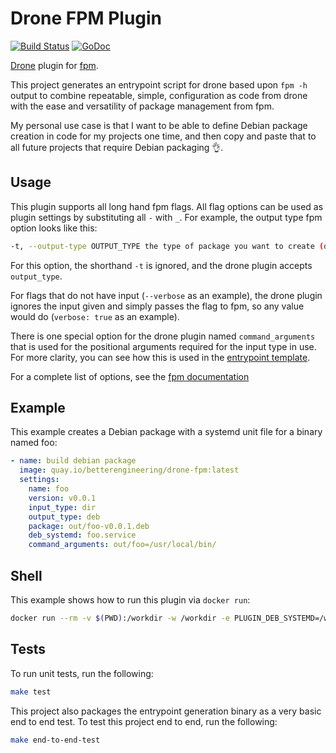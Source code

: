 # Drone FPM Plugin
[![Build Status](https://cloud.drone.io/api/badges/betterengineering/drone-fpm/status.svg)](https://cloud.drone.io/betterengineering/drone-fpm)
[![GoDoc](https://godoc.org/github.com/betterengineering/drone-fpm?status.svg)](https://godoc.org/github.com/betterengineering/drone-fpm)

[Drone](https://drone.io/) plugin for [fpm](https://github.com/jordansissel/fpm).

This project generates an entrypoint script for drone based upon `fpm -h` output to combine repeatable, simple, 
configuration as code from drone with the ease and versatility of package management from fpm.

My personal use case is that I want to be able to define Debian package creation in code for my projects one time, and
then copy and paste that to all future projects that require Debian packaging 👌.

## Usage
This plugin supports all long hand fpm flags. All flag options can be used as plugin settings by substituting all `-`
with `_`. For example, the output type fpm option looks like this:
```bash
-t, --output-type OUTPUT_TYPE the type of package you want to create (deb, rpm, solaris, etc)
```
For this option, the shorthand `-t` is ignored, and the drone plugin accepts `output_type`.

For flags that do not have input (`--verbose` as an example), the drone plugin ignores the input given and simply passes
the flag to fpm, so any value would do (`verbose: true` as an example).

There is one special option for the drone plugin named `command_arguments` that is used for the positional arguments
required for the input type in use. For more clarity, you can see how this is used in the
[entrypoint template](assets/entrypoint.sh.templ).

For a complete list of options, see the [fpm documentation](https://fpm.readthedocs.io/en/latest/)

## Example
This example creates a Debian package with a systemd unit file for a binary named foo:

```yaml
- name: build debian package
  image: quay.io/betterengineering/drone-fpm:latest
  settings:
    name: foo
    version: v0.0.1
    input_type: dir
    output_type: deb
    package: out/foo-v0.0.1.deb
    deb_systemd: foo.service
    command_arguments: out/foo=/usr/local/bin/
```

## Shell
This example shows how to run this plugin via `docker run`:

```bash
docker run --rm -v $(PWD):/workdir -w /workdir -e PLUGIN_DEB_SYSTEMD=/workdir/test/generate-entrypoint.service -e PLUGIN_NAME=generate-entrypoint -e PLUGIN_VERSION=snapshot-$(git log -n 1 --pretty=format:"%H") -e PLUGIN_INPUT_TYPE=dir -e PLUGIN_OUTPUT_TYPE=deb -e PLUGIN_PACKAGE=/workdir/out/generate-entrypoint-snapshot-$(git log -n 1 --pretty=format:"%H").deb -e PLUGIN_COMMAND_ARGUMENTS=/workdir/out/generate-entrypoint=/usr/local/bin/ quay.io/betterengineering/drone-fpm:$(git log -n 1 --pretty=format:"%H")
```

## Tests
To run unit tests, run the following:
```bash
make test
```

This project also packages the entrypoint generation binary as a very basic end to end test. To test this project end
to end, run the following:
```bash
make end-to-end-test
```
